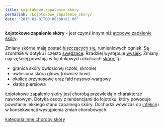 ```yaml
---
title: Łojotokowe zapalenie skóry
permalink: /Łojotokowe_zapalenie_skóry/
date: "2015-01-01T00:00:00+01:00"
---
```


**Łojotokowe zapalenie skóry** - jest czymś innym niż [atopowe zapalenie skóry](/atopedia/Atopowe_zapalenie_skóry "wikilink").

Zmiany skórne mają postać [łuszczących się](/atopedia/Łuszczenie "wikilink"), rumieniowych ognisk. Są szorstkie w dotyku i często [swędzące](/atopedia/Świąd "wikilink"). Rzadziej występuje [wysięk](/atopedia/Wysięk "wikilink"). Zmiany najczęściej powstają w łojotokowych okolicach [skóry](/atopedia/Skóra "wikilink"), tj.:

-   granica skóry owłosionej (czoło, skronie)
-   owłosiona skóra głowy (również brwi)
-   okolice przynosowe oraz fałd nosowo-wargowy
-   klatka piersiowa

Łojotokowe zapalenie skóry jest chorobą przewlekłą o charakterze nawrotowym. Dotyka osoby z tendencjami do łojotoku, który powoduje powstanie lekkiego stanu zapalnego skóry. Dochodzi wówczas do [infekcji](/atopedia/Infekcja_skóry "wikilink") i w konsekwencji wystąpienia zmian chorobowych.

[kategoria:inne choroby skóry](/atopedia/kategoria:inne_choroby_skóry "wikilink")